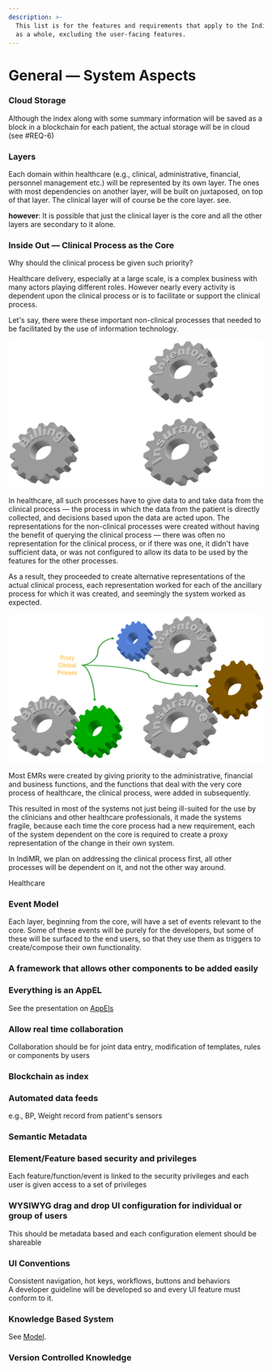 ```yaml
---
description: >-
  This list is for the features and requirements that apply to the IndiMR system
  as a whole, excluding the user-facing features.
---
```


# General — System Aspects

### Cloud Storage

Although the index along with some summary information will be saved as a block in a blockchain for each patient, the actual storage will be in cloud \(see \#REQ-6\)

### Layers

Each domain within healthcare \(e.g., clinical, administrative, financial, personnel management etc.\) will be represented by its own layer. The ones with most dependencies on another layer, will be built on juxtaposed, on top of that layer. The clinical layer will of course be the core layer. see.

**however**: It is possible that just the clinical layer is the core and all the other layers are secondary to it alone.

### Inside Out — Clinical Process as the Core

Why should the clinical process be given such priority?

Healthcare delivery, especially at  a large scale, is a complex business with many actors playing different roles. However nearly every activity is dependent upon the clinical process or is to facilitate or support the clinical process.

Let's say, there were these important non-clinical processes that needed to be facilitated by the use of information technology. 

![](.gitbook/assets/image.png)

In healthcare, all such processes have to give data to and take data from the clinical process — the process in which the data from the patient is directly collected, and decisions based upon the data are acted upon. The representations for the non-clinical processes were created without having the benefit of querying the clinical process — there was often no representation for the clinical process, or if there was one, it didn't have sufficient data, or was not configured to allow its data to be used by the features for the other processes. 

As a result, they proceeded to create alternative representations of the actual clinical process, each representation worked for each of the ancillary process for which it was created, and seemingly the system worked as expected.

![](.gitbook/assets/image%20%2815%29.png)

Most EMRs were created by giving priority to the administrative, financial and business functions, and the functions that deal with the very core process of healthcare, the clinical process, were added in subsequently. 

This resulted in most of the systems not just being ill-suited for the use by the clinicians and other healthcare professionals, it made the systems fragile, because each time the core process had a new requirement, each of the system dependent on the core is required to create a proxy representation of the change in their own system.

In IndiMR, we plan on addressing the clinical process first, all other processes will be dependent on it, and not the other way around.

Healthcare 

### Event Model

Each layer, beginning from the core, will have a set of events relevant to the core. Some of these events will be purely for the developers, but some of these will be surfaced to the end users, so that they use them as triggers to create/compose their own functionality.

### A framework that allows other components to be added easily

### Everything is an AppEL

See the presentation on [AppEls](https://drive.google.com/file/d/0B_Xhq_LX40MnenA1dlZ5cy1iUVE/edit?usp=sharing)

### Allow real time collaboration

Collaboration should be for joint data entry, modification of templates, rules or components by users

### Blockchain as index

### Automated data feeds

e.g., BP, Weight record from patient's sensors

### Semantic Metadata

### Element/Feature based security and privileges

Each feature/function/event is linked to the security privileges and each user is given access to a set of privileges

### WYSIWYG drag and drop UI configuration for individual or group of users

This should be metadata based and each configuration element should be shareable

### UI Conventions

Consistent navigation, hot keys, workflows, buttons and behaviors  
 A developer guideline will be developed so and every UI feature must conform to it.

### Knowledge Based System

See [Model](https://reqs.indimr.org/~/edit/drafts/-LGtTgl_Aw3EZhKaTf3p/model).

### Version Controlled Knowledge

